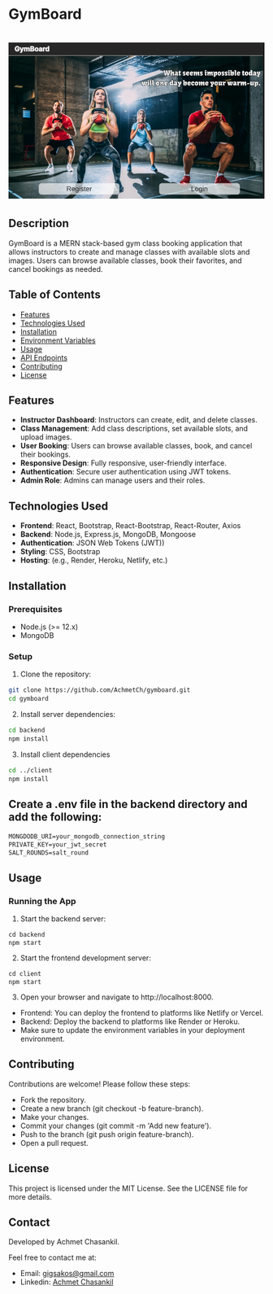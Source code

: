 # GymBoard
![GymBoard Logo](./screenshot.jpg)
==========================
## Description
GymBoard is a MERN stack-based gym class booking application that allows instructors to create and manage classes with available slots and images. Users can browse available classes, book their favorites, and cancel bookings as needed.

## Table of Contents

- [Features](#features)
- [Technologies Used](#technologies-used)
- [Installation](#installation)
- [Environment Variables](#environment-variables)
- [Usage](#usage)
- [API Endpoints](#api-endpoints)
- [Contributing](#contributing)
- [License](#license)

## Features

- **Instructor Dashboard**: Instructors can create, edit, and delete classes.
- **Class Management**: Add class descriptions, set available slots, and upload images.
- **User Booking**: Users can browse available classes, book, and cancel their bookings.
- **Responsive Design**: Fully responsive, user-friendly interface.
- **Authentication**: Secure user authentication using JWT tokens.
- **Admin Role**: Admins can manage users and their roles.

## Technologies Used

- **Frontend**: React, Bootstrap, React-Bootstrap, React-Router, Axios
- **Backend**: Node.js, Express.js, MongoDB, Mongoose
- **Authentication**: JSON Web Tokens (JWT))
- **Styling**: CSS, Bootstrap
- **Hosting**: (e.g., Render, Heroku, Netlify, etc.)


## Installation

### Prerequisites

- Node.js (>= 12.x)
- MongoDB

### Setup

1. Clone the repository:
 ``` bash 
 git clone https://github.com/AchmetCh/gymboard.git 
cd gymboard 
```


2. Install server dependencies:
``` bash
cd backend 
npm install
```



3. Install client dependencies
```bash 
cd ../client 
npm install
```

## Create a .env file in the backend directory and add the following:
```
MONGDODB_URI=your_mongodb_connection_string
PRIVATE_KEY=your_jwt_secret
SALT_ROUNDS=salt_round
```
## Usage
### Running the App
1. Start the backend server:
```
cd backend
npm start
```
2. Start the frontend development server:
```
cd client
npm start
```
3. Open your browser and navigate to http://localhost:8000.
- Frontend: You can deploy the frontend to platforms like Netlify or Vercel.
- Backend: Deploy the backend to platforms like Render or Heroku.
- Make sure to update the environment variables in your deployment environment.

## Contributing
Contributions are welcome! Please follow these steps:

- Fork the repository.
- Create a new branch (git checkout -b feature-branch).
- Make your changes.
- Commit your changes (git commit -m 'Add new feature').
- Push to the branch (git push origin feature-branch).
- Open a pull request.

## License
This project is licensed under the MIT License. See the LICENSE file for more details.

## Contact
Developed by Achmet Chasankil.

Feel free to contact me at:

- Email: gigsakos@gmail.com
- Linkedin: [Achmet Chasankil](https://www.linkedin.com/in/achmet-ch/)

